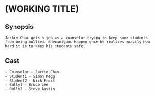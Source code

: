 # (WORKING TITLE)

## Synopsis
    Jackie Chan gets a job as a counselor trying to keep some students from being bullied. Shenanigans happen once he realizes exactly how hard it is to keep his students safe.
## Cast
    - Counselor - Jackie Chan
    - Student1 - Simon Pegg
    - Student2 - Nick Frost
    - Bully1 - Bruce Lee
    - Bully2 - Steve Austin
